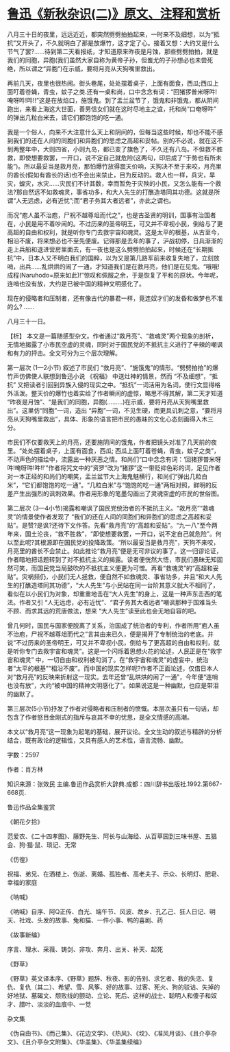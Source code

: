 # [鲁迅《新秋杂识(二)》原文、注释和赏析](https://www.vrrw.net/wx/9700.html)

八月三十日的夜里，远远近近，都突然劈劈拍拍起来，一时来不及细想，以为“抵抗”又开头了，不久就明白了那是放爆竹，这才定了心。接着又想：大约又是什么节气了罢?……待到第二天看报纸，才知道原来昨夜是月蚀，那些劈劈拍拍，就是我们的同胞，异胞(我们虽然大家自称为黄帝子孙，但蚩尤的子孙想必也未尝死绝，所以谓之“异胞”)在示威，要将月亮从天狗嘴里救出。

再前几天，夜里也很热闹。街头巷尾，处处摆着桌子，上面有面食，西瓜;西瓜上面叮着苍蝇，青虫，蚊子之类.还有一桌和尚，口中念念有词：“回猪猡普米呀吽!唵呀吽!吽!!”这是在放焰口，施饿鬼。到了盂兰盆节了，饿鬼和非饿鬼，都从阴间跑出，来看上海这大世面，善男信女们就在这时尽地主之谊，托和尚“口奄呀吽” 的弹出几粒白米去，请它们都饱饱的吃一通。

我是一个俗人，向来不大注意什么天上和阴间的，但每当这些时候，却也不能不感到我们的还在人间的同胞们和异胞们的思虑之高超和妥帖。别的不必说，就在这不到两整年中，大则四省，小则九岛，都已变了旗色了，不久还有八岛。不但救不胜救，即使想要救罢，一开口，说不定自己就危险(这两句，印后成了“于势也有所未能”)。所以最妥当是救月亮，那怕爆竹放得震天价响，天狗决不至于来咬，月亮里的酋长(假如有酋长的话)也不会出来禁止，目为反动的。救人也一样，兵灾，旱灾，蝗灾，水灾……灾民们不计其数，幸而暂免于灾殃的小民，又怎么能有一个救法?那自然远不如救魂灵，事省功多，和大人先生的打醮造塔同其功德。这就是所谓“人无远虑，必有近忧”;而“君子务其大者远者”，亦此之谓也。

而况“庖人虽不治庖，尸祝不越尊俎而代之”，也是古圣贤的明训，国事有治国者在，小民是用不着吵闹的。不过历来的圣帝明王，可又并不卑视小民，倒给与了更高超的自由和权利，就是听你专门去救宇宙和魂灵。这是太平的根基，从古至今，相沿不废，将来想必也不至先便废。记得那是去年的事了，沪战初停，日兵渐渐的走上兵船和退进营房里面去，有一夜也是这么劈劈拍拍起来，时候还在“长期抵抗”中，日本人又不明白我们的国粹，以为又是第几路军前来收复失地了，立刻放哨，出兵……乱烘烘的闹了一通，才知道我们是在救月亮，他们是在见鬼。“哦哦!成程(Naruhodo=原来如此)!”惊叹和佩服之余，于是恢复了平和的原状。今年呢，连哨也没有放，大约是已被中国的精神文明感化了。

现在的侵略者和压制者，还有像古代的暴君一样，竟连奴才们的发昏和做梦也不准的么? ……

八月三十一日。



【析】 本文是一篇随感型杂文。作者通过“救月亮”、“救魂灵”两个现象的剖析，无情地揭露了小市民空虚的灵魂，同时对于国民党的不抵抗主义进行了辛辣的嘲讽和有力的抨击。全文可分为三个层次理解。

第一层次 (1—2小节) 叙述了市民们 “救月亮”、“施饿鬼”的情形。“劈劈拍拍”的爆竹声仿佛使人联想到鲁迅小说 《祝福》 中送灶神的情景，然而 “不及细想”，“抵抗” 又把读者引回到异族入侵的现实之中。“抵抗”一词活用为名词，使行文显得格外活泼。整天价的爆竹也着实给了作者瞬间的虚惊，略思不得其解，第二天才知道 “昨夜是月蚀”、“是我们的同胞，异胞(………)在示威，要将月亮从天狗嘴里救出”。这里仿“同胞”一词，造出 “异胞”一词，不见生硬，而更具讥刺之意，“要将月亮从天狗嘴里救出”，具体、形象的语言把市民的愚昧的文化心态刻画得入木三分。

市民们不仅要救天上的月亮，还要施阴间的饿鬼，作者把镜头对准了几天前的夜里。“处处摆着桌子，上面有面食，西瓜; 西瓜上面叮着苍蝇，青虫，蚊子之类”，不动声色的描绘中，流露出一种厌恶之情。和尚们“口中念念有词：‘回猪猡普米呀吽!唵呀吽!吽!!’”作者将咒文中的“资罗”改为“猪猡”这一带贬抑色彩的词，足见作者对一本正经的和尚们的嘲笑，盂兰盆节大上海鬼魅横行，和尚们“弹出几粒白米”，“它们都饱饱的吃一通”。“几粒白米”与“饱饱的吃一通”两相对照，鲜明的反差产生出强烈的讽刺效果。作者用形象的笔墨勾画出了灵魂空虚的市民的世俗图。

第二层次 (3—4小节)揭露和嘲讽了国民党统治者的不抵抗主义。“救月亮”“救魂灵”的情景使作者发现了 “我们的还在人间的同胞们和异胞们的思虑之高超和妥贴”。是赞?是讽?还待下文作答。先看“救月亮”的“高超和妥贴”。“九一八”至今两年来，国土沦丧，“救不胜救”，“即使想要救罢，一开口，说不定自己就危险”。何以至此呢?其根源即在国民党的投降政策。“所以最妥当是救月亮”，天狗不来咬，月亮里的酋长不会禁止。如此推论“救月亮”便是无可非议的事了。这一归谬论证，作者暗地把话题转到了对不抵抗主义的揭露。读者便恍然大悟，市民们愚昧无知固然可笑，而国民党当局鼓吹的不抵抗主义便更为可憎。再看“救魂灵”的“高超和妥贴”。灾祸频仍，小民们无人拯救，便自然不如救魂灵、事省功多，并且“和大人先生的打醮造塔同其功德”，“大人先生”与小民站在同一台阶其意义就大不相同了，看似在以小民们为对象，却重重地击在“大人先生”的身上，这是一种声东击西的笔法。作者又引 “人无远虑，必有近忧”、“君子务其大者远者”嘲讽那种于国难当头不顾、而求其远的荒唐做法，想来 “大人先生”读至此也会无地自容的吧。

曾几何时，国民与国家便脱离了关系，治国成了统治者的专利，作者所用“庖人虽不治庖，尸祝不越尊俎而代之”言其由来已久，便是揭开了专制统治的老底。并说“不过历来的圣帝明王，可又并不卑视小民，倒给与了更高超的自由和权利，就是听你专门去救宇宙和魂灵”。这是一个闪烁着思想火花的论述，人民正是在“救宇宙和魂灵” 中，一切自由和权利被勾消了。在“救宇宙和魂灵”的虚妄中，统治者“太平的根基”“相沿不废”。而中国的现实怎样呢?作者不正面论述，仅借日本人对“救月亮”的反映来折射这一现实。去年还曾“乱烘烘的闹了一通”，今年便“连哨也没有放”，大约“被中国的精神文明感化了”。如果说这是一种幽默，也应是带泪的幽默了。

第三层次(5小节)抒发了作者对侵略者和压制者的愤慨。本层次虽只有一句话，却包含了作者怒目金刚式的指斥与哀其不幸的忧思，是全文情感的高潮。

本文以“救月亮”这一现象为起笔的基础，展开议论。全文生动的叙述与精辟的分析结合，既有政论的逻辑性，又具有感人的艺术性，语言流畅、幽默。

字数：2597

作者：肖方林

知识来源：张效民 主编.鲁迅作品赏析大辞典.成都：四川辞书出版社.1992.第667-668页.

鲁迅作品全集鉴赏

《朝花夕拾》

范爱农、《二十四孝图》、藤野先生、阿长与山海经、从百草园到三味书屋、五猖会、狗·猫·鼠、琐记、无常

《仿徨》

祝福、弟兄、在酒楼上、伤逝、离婚、孤独者、高老夫子、示众、长明灯、肥皂、幸福的家庭

《呐喊》

《呐喊》自序、阿Q正传、白光、端午节、风波、故乡、孔乙己、狂人日记、明天、社戏、头发的故事、兔和猫、一件小事、鸭的喜剧、药

《故事新编》

序言、理水、采薇、铸剑、非攻、奔月、出关、补天、起死

《野草》

《野草》英文译本序、《野草》题辞、秋夜、影的告别、求乞者、我的失恋、复仇、复仇〔其二〕、希望、雪、风筝、好的故事、过客、死火、狗的驳诘、失掉的好地狱、墓碣文、颓败线的颤动、立论、死后、这样的战士、聪明人和傻子和奴才、腊叶、淡淡的血痕中、一觉

杂文集

《伪自由书》、《而己集》、《花边文学》、《热风》、《坟》、《准风月谈》、《且介亭杂文》、《且介亭杂文附集》、《华盖集》、《华盖集续编》

